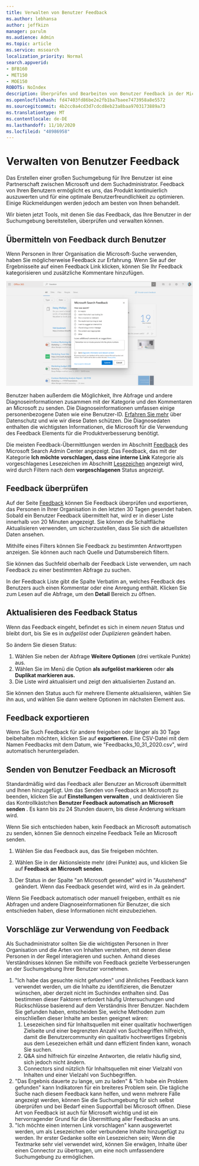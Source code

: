 ```yaml
---
title: Verwalten von Benutzer Feedback
ms.author: lebhansa
author: jeffkizn
manager: parulm
ms.audience: Admin
ms.topic: article
ms.service: mssearch
localization_priority: Normal
search.appverid:
- BFB160
- MET150
- MOE150
ROBOTS: NoIndex
description: Überprüfen und Bearbeiten von Benutzer Feedback in der Microsoft-Suche
ms.openlocfilehash: fd47403fd86be2e2fb1ba7baee7473958a8e5572
ms.sourcegitcommit: 4b2cc0a4cd3d7cdcd8eb23a8baa9703173889a73
ms.translationtype: MT
ms.contentlocale: de-DE
ms.lasthandoff: 11/10/2020
ms.locfileid: "48986958"
---
```

# <a name="managing-user-feedback"></a>Verwalten von Benutzer Feedback

Das Erstellen einer großen Suchumgebung für Ihre Benutzer ist eine Partnerschaft zwischen Microsoft und dem Suchadministrator. Feedback von Ihren Benutzern ermöglicht es uns, das Produkt kontinuierlich auszuwerten und für eine optimale Benutzerfreundlichkeit zu optimieren. Einige Rückmeldungen werden jedoch am besten von Ihnen behandelt.

Wir bieten jetzt Tools, mit denen Sie das Feedback, das Ihre Benutzer in der Suchumgebung bereitstellen, überprüfen und verwalten können.

## <a name="how-users-submit-feedback"></a>Übermitteln von Feedback durch Benutzer

Wenn Personen in Ihrer Organisation die Microsoft-Suche verwenden, haben Sie möglicherweise Feedback zur Erfahrung. Wenn Sie auf der Ergebnisseite auf einen Feedback Link klicken, können Sie Ihr Feedback kategorisieren und zusätzliche Kommentare hinzufügen.

![Globales Feedback Formular](media/feedback/feedback-global-dialog.png)

Benutzer haben außerdem die Möglichkeit, Ihre Abfrage und andere Diagnoseinformationen zusammen mit der Kategorie und den Kommentaren an Microsoft zu senden. Die Diagnoseinformationen umfassen einige personenbezogene Daten wie eine Benutzer-ID. [Erfahren Sie mehr](https://privacy.microsoft.com/en-US/privacystatement) über Datenschutz und wie wir diese Daten schützen. Die Diagnosedaten enthalten die wichtigsten Informationen, die Microsoft für die Verwendung des Feedback Elements für die Produktverbesserung benötigt.

Die meisten Feedback-Übermittlungen werden im Abschnitt [Feedback](https://admin.microsoft.com/Adminportal/Home#/MicrosoftSearch/feedback) des Microsoft Search Admin Center angezeigt. Das Feedback, das mit der Kategorie **Ich möchte vorschlagen, dass eine interne Link** Kategorie als vorgeschlagenes Lesezeichen im Abschnitt [Lesezeichen](https://admin-ignite.microsoft.com/Adminportal/Home#/MicrosoftSearch/bookmarks) angezeigt wird, wird durch Filtern nach dem **vorgeschlagenen** Status angezeigt.

## <a name="review-feedback"></a>Feedback überprüfen

Auf der Seite [Feedback](https://admin.microsoft.com/Adminportal/Home#/MicrosoftSearch/feedback) können Sie Feedback überprüfen und exportieren, das Personen in Ihrer Organisation in den letzten 30 Tagen gesendet haben. Sobald ein Benutzer Feedback übermittelt hat, wird er in dieser Liste innerhalb von 20 Minuten angezeigt. Sie können die Schaltfläche Aktualisieren verwenden, um sicherzustellen, dass Sie sich die aktuellsten Daten ansehen.

Mithilfe eines Filters können Sie Feedback zu bestimmten Antworttypen anzeigen. Sie können auch nach Quelle und Datumsbereich filtern.

Sie können das Suchfeld oberhalb der Feedback Liste verwenden, um nach Feedback zu einer bestimmten Abfrage zu suchen.

In der Feedback Liste gibt die Spalte Verbatim an, welches Feedback des Benutzers auch einen Kommentar oder eine Anregung enthält. Klicken Sie zum Lesen auf die Abfrage, um den **Detail** Bereich zu öffnen.

## <a name="update-feedback-state"></a>Aktualisieren des Feedback Status

Wenn das Feedback eingeht, befindet es sich in einem *neuen* Status und bleibt dort, bis Sie es in *aufgelöst* oder *Duplizieren* geändert haben.

So ändern Sie diesen Status:

1. Wählen Sie neben der Abfrage **Weitere Optionen** (drei vertikale Punkte) aus.
1. Wählen Sie im Menü die Option **als aufgelöst markieren** oder **als Duplikat markieren aus.**
1. Die Liste wird aktualisiert und zeigt den aktualisierten Zustand an.

Sie können den Status auch für mehrere Elemente aktualisieren, wählen Sie ihn aus, und wählen Sie dann weitere Optionen im nächsten Element aus.

## <a name="export-feedback"></a>Feedback exportieren

Wenn Sie Such Feedback für andere freigeben oder länger als 30 Tage beibehalten möchten, klicken Sie auf **exportieren.** Eine CSV-Datei mit dem Namen Feedbacks mit dem Datum, wie "Feedbacks_10_31_2020.csv", wird automatisch heruntergeladen.

## <a name="send-user-feedback-to-microsoft"></a>Senden von Benutzer Feedback an Microsoft

Standardmäßig wird das Feedback aller Benutzer an Microsoft übermittelt und Ihnen hinzugefügt. Um das Senden von Feedback an Microsoft zu beenden, klicken Sie auf **Einstellungen verwalten** , und deaktivieren Sie das Kontrollkästchen **Benutzer Feedback automatisch an Microsoft senden** . Es kann bis zu 24 Stunden dauern, bis diese Änderung wirksam wird.

Wenn Sie sich entschieden haben, kein Feedback an Microsoft automatisch zu senden, können Sie dennoch einzelne Feedback Teile an Microsoft senden.

1. Wählen Sie das Feedback aus, das Sie freigeben möchten.
1. Wählen Sie in der Aktionsleiste mehr (drei Punkte) aus, und klicken Sie auf **Feedback an Microsoft senden**.

1. Der Status in der Spalte "an Microsoft gesendet" wird in "Ausstehend" geändert. Wenn das Feedback gesendet wird, wird es in Ja geändert.

Wenn Sie Feedback automatisch oder manuell freigeben, enthält es nie Abfragen und andere Diagnoseinformationen für Benutzer, die sich entschieden haben, diese Informationen nicht einzubeziehen.

## <a name="suggestions-on-how-to-use-feedback"></a>Vorschläge zur Verwendung von Feedback

Als Suchadministrator sollten Sie die wichtigsten Personen in Ihrer Organisation und die Arten von Inhalten verstehen, mit denen diese Personen in der Regel interagieren und suchen. Anhand dieses Verständnisses können Sie mithilfe von Feedback gezielte Verbesserungen an der Suchumgebung Ihrer Benutzer vornehmen.

1. "Ich habe das gesuchte nicht gefunden" und ähnliches Feedback kann verwendet werden, um die Inhalte zu identifizieren, die Benutzer wünschen, aber derzeit nicht im Suchindex enthalten sind. Das bestimmen dieser Faktoren erfordert häufig Untersuchungen und Rückschlüsse basierend auf dem Verständnis Ihrer Benutzer. Nachdem Sie gefunden haben, entscheiden Sie, welche Methoden zum einschließen dieser Inhalte am besten geeignet wären:
    1. Lesezeichen sind für Inhaltsquellen mit einer qualitativ hochwertigen Zielseite und einer begrenzten Anzahl von Suchbegriffen hilfreich, damit die Benutzercommunity ein qualitativ hochwertiges Ergebnis aus dem Lesezeichen erhält und dann effizient finden kann, wonach Sie suchen.
    1. Q&A sind hilfreich für einzelne Antworten, die relativ häufig sind, sich jedoch nicht ändern.
    1. Connectors sind nützlich für Inhaltsquellen mit einer Vielzahl von Inhalten und einer Vielzahl von Suchbegriffen.
1. "Das Ergebnis dauerte zu lange, um zu laden" & "Ich habe ein Problem gefunden" kann Indikatoren für ein breiteres Problem sein. Die tägliche Suche nach diesem Feedback kann helfen, und wenn mehrere Fälle angezeigt werden, können Sie die Suchumgebung für sich selbst überprüfen und bei Bedarf einen Supportfall bei Microsoft öffnen. Diese Art von Feedback ist auch für Microsoft wichtig und ist ein hervorragender Grund für die Übermittlung aller Feedbacks an uns.
1. "Ich möchte einen internen Link vorschlagen" kann ausgewertet werden, um als Lesezeichen oder verbundene Inhalte hinzugefügt zu werden. Ihr erster Gedanke sollte ein Lesezeichen sein; Wenn die Textmarke sehr viel verwendet wird, können Sie erwägen, Inhalte über einen Connector zu übertragen, um eine noch umfassendere Suchumgebung zu ermöglichen.
